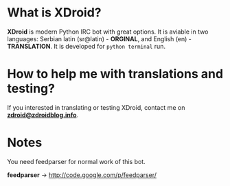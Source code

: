 # What is XDroid?

**XDroid** is modern Python IRC bot with great options. It is aviable in two languages: Serbian latin (sr@latin) - **ORGINAL**, and English (en) - **TRANSLATION**. It is developed for `python terminal` run.

# How to help me with translations and testing?

If you interested in translating or testing XDroid, contact me on **zdroid@zdroidblog.info**.

# Notes

You need feedparser for normal work of this bot.

<b>feedparser</b> → http://code.google.com/p/feedparser/
